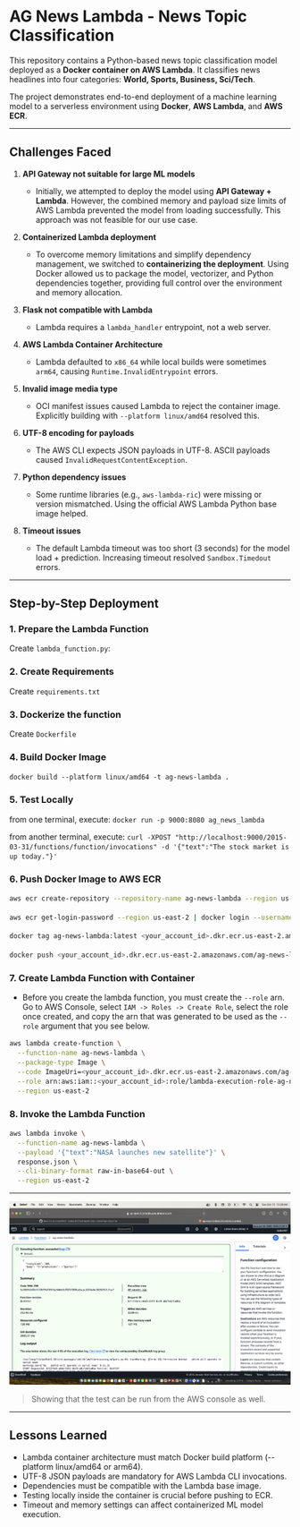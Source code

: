# AG News Lambda - News Topic Classification

This repository contains a Python-based news topic classification model deployed as a **Docker container on AWS Lambda**. It classifies news headlines into four categories: **World, Sports, Business, Sci/Tech**.  

The project demonstrates end-to-end deployment of a machine learning model to a serverless environment using **Docker**, **AWS Lambda**, and **AWS ECR**.

---

## Challenges Faced
1. **API Gateway not suitable for large ML models**  
   - Initially, we attempted to deploy the model using **API Gateway + Lambda**. However, the combined memory and payload size limits of AWS Lambda prevented the model from loading successfully. This approach was not feasible for our use case.

2. **Containerized Lambda deployment**  
   - To overcome memory limitations and simplify dependency management, we switched to **containerizing the deployment**. Using Docker allowed us to package the model, vectorizer, and Python dependencies together, providing full control over the environment and memory allocation.

3. **Flask not compatible with Lambda**  
   - Lambda requires a `lambda_handler` entrypoint, not a web server.

4. **AWS Lambda Container Architecture**  
   - Lambda defaulted to `x86_64` while local builds were sometimes `arm64`, causing `Runtime.InvalidEntrypoint` errors.

5. **Invalid image media type**  
   - OCI manifest issues caused Lambda to reject the container image. Explicitly building with `--platform linux/amd64` resolved this.

6. **UTF-8 encoding for payloads**  
   - The AWS CLI expects JSON payloads in UTF-8. ASCII payloads caused `InvalidRequestContentException`.

7. **Python dependency issues**  
   - Some runtime libraries (e.g., `aws-lambda-ric`) were missing or version mismatched. Using the official AWS Lambda Python base image helped.

8. **Timeout issues**  
   - The default Lambda timeout was too short (3 seconds) for the model load + prediction. Increasing timeout resolved `Sandbox.Timedout` errors.

---

## Step-by-Step Deployment

### 1. Prepare the Lambda Function
Create `lambda_function.py`:

### 2. Create Requirements
Create `requirements.txt`

### 3. Dockerize the function
Create `Dockerfile`

### 4. Build Docker Image
```docker build --platform linux/amd64 -t ag-news-lambda .```

### 5. Test Locally
from one terminal, execute:
```docker run -p 9000:8080 ag_news_lambda```

from another terminal, execute:
```curl -XPOST "http://localhost:9000/2015-03-31/functions/function/invocations" -d '{"text":"The stock market is up today."}'```

### 6. Push Docker Image to AWS ECR
```bash
aws ecr create-repository --repository-name ag-news-lambda --region us-east-2

aws ecr get-login-password --region us-east-2 | docker login --username AWS --password-stdin <your_account_id>.dkr.ecr.us-east-2.amazonaws.com

docker tag ag-news-lambda:latest <your_account_id>.dkr.ecr.us-east-2.amazonaws.com/ag-news-lambda:latest

docker push <your_account_id>.dkr.ecr.us-east-2.amazonaws.com/ag-news-lambda:latest```
```
### 7. Create Lambda Function with Container
- Before you create the lambda function, you must create the `--role` arn. Go to AWS Console, select `IAM -> Roles -> Create Role`, select the role once created, and copy the arn that was generated to be used as the `--role` argument that you see below.
```bash
aws lambda create-function \
  --function-name ag-news-lambda \
  --package-type Image \
  --code ImageUri=<your_account_id>.dkr.ecr.us-east-2.amazonaws.com/ag-news-lambda:latest \
  --role arn:aws:iam::<your_account_id>:role/lambda-execution-role-ag-news \
  --region us-east-2
```
### 8. Invoke the Lambda Function
```bash
aws lambda invoke \
  --function-name ag-news-lambda \
  --payload '{"text":"NASA launches new satellite"}' \
  response.json \
  --cli-binary-format raw-in-base64-out \
  --region us-east-2
```
---

![AWS Lambda Console](images/AgNewsLambdaTestFunction.png)

> Showing that the test can be run from the AWS console as well.

---

## Lessons Learned

- Lambda container architecture must match Docker build platform (--platform linux/amd64 or arm64).
- UTF-8 JSON payloads are mandatory for AWS Lambda CLI invocations.
- Dependencies must be compatible with the Lambda base image.
- Testing locally inside the container is crucial before pushing to ECR.
- Timeout and memory settings can affect containerized ML model execution.





